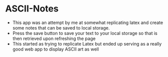 ﻿# ASCII-Notes
- This app was an attempt by me at somewhat replicating latex and create some notes that can be saved to local storage. 
- Press the save button to save your text to your local storage so that is then retrieved upon refreshing the page
- This started as trying to replicate Latex but ended up serving as a really good web app to display ASCII art as well
